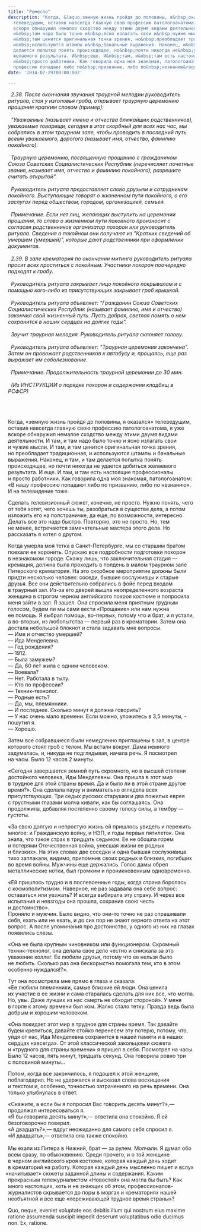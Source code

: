 ```yaml
---
title: "Ремесло"
description: "Когда, &laquo;земную жизнь пройдя до половины, я&nbsp;оказался&raquo;
  телеведущим, оставив навсегда главную свою профессию патологоанатома, я&nbsp;уже
  вскоре обнаружил немалое сходство между этими двумя видами деятельности. И&nbsp;там,
  и&nbsp;там надо было точно и&nbsp;ясно излагать свои и&nbsp;чужие мысли. И&nbsp;там,
  и&nbsp;там ценится оригинальная точка зрения, но&nbsp;преобладает традиционная,
  и&nbsp;используются штампы и&nbsp;банальные выражения. Наконец, и&nbsp;там, и&nbsp;там
  делается попытка понять происходящее, но&nbsp;почти никогда не&nbsp;удается добиться
  желаемого результата. И&nbsp;еще. И&nbsp;там, и&nbsp;там есть настоящие профессионалы
  и&nbsp;просто работники. Как говорила одна моя знакомая, патологоанатом: &laquo;В&nbsp;нашу
  профессию попадают либо по&nbsp;призванию, либо по&nbsp;незнанию&raquo;. И&nbsp;на&nbsp;телевидение&nbsp;тоже"
date: '2014-07-29T00:00:00Z'

---
```

<p><em>&nbsp; 2.38. После окончания звучания траурной мелодии руководитель ритуала, стоя у изголовья гроба, открывает траурную церемонию прощания кратким словом (пример):<br />&nbsp; &nbsp;<br />&nbsp; "Уважаемые (называет имена и отчества ближайших родственников), уважаемые товарищи, сегодня в этот скорбный для всех нас час, мы собрались в этом траурном зале, чтобы проводить в последний путь всеми уважаемого, дорогого (называет имя, отчество, фамилию покойного).</em><br /><em><br />&nbsp; Траурную церемонию, посвященную прощанию с гражданином Союза Советских Социалистических Республик (перечисляет почетные звания, называет имя, отчество и фамилию покойного), разрешите считать открытой".<br /><br />&nbsp; Руководитель ритуала предоставляет слово друзьям и сотрудникам покойного. Выступающие говорят о жизненном пути покойного, о его заслугах перед обществом, городом, организацией, семьей.<br /><br />&nbsp; Примечание. Если нет лиц, желающих выступить на церемонии прощания, то слово о жизненном пути покойного произносит с согласия родственников организатор похорон или руководитель ритуала. Сведения о покойном они получают из "Кратких сведений об умершем (умершей)", которые дают родственники при оформлении документов.<br /><br />&nbsp; 2.39. В зале крематория по окончании митинга руководитель ритуала просит всех проститься с покойным. Участники похорон поочередно подходят к гробу.<br /><br />&nbsp; Руководитель ритуала закрывает лицо покойного покрывалом и с помощью кого-либо из присутствующих закрывает гроб крышкой.</em><br /><br />&nbsp;<em> Руководитель ритуала объявляет: "Гражданин Союза Советских Социалистических Республик (называет фамилию, имя и отчество) закончил свой жизненный путь. Пусть добрая, светлая помять о нем сохранится в наших сердцах на долгие годы".<br /><br />&nbsp; Звучит траурная мелодия. Руководитель ритуала склоняет голову.<br /><br />&nbsp; Руководитель ритуала объявляет: "Траурная церемония закончена". Затем он провожает родственников к автобусу и, прощаясь, еще раз выражает им соболезнование.<br /><br />&nbsp; Примечание. Продолжительность траурной церемонии до 30 мин.<br /><br />&nbsp; (Из ИНСТРУКЦИИ о порядке похорон и содержании кладбищ в РСФСР)</em><br /><br /><br /><br /></p>
<p>Когда, &laquo;земную жизнь пройдя до&nbsp;половины, я&nbsp;оказался&raquo; телеведущим, оставив навсегда главную свою профессию патологоанатома, я&nbsp;уже вскоре обнаружил немалое сходство между этими двумя видами деятельности. И там, и&nbsp;там надо было точно и&nbsp;ясно излагать свои и&nbsp;чужие мысли. И там, и&nbsp;там ценится оригинальная точка зрения, но&nbsp;преобладает традиционная, и&nbsp;используются штампы и&nbsp;банальные выражения. Наконец, и&nbsp;там, и&nbsp;там делается попытка понять происходящее, но&nbsp;почти никогда не&nbsp;удается добиться желаемого результата. И еще. И там, и&nbsp;там есть настоящие профессионалы и&nbsp;просто работники. Как говорила одна моя знакомая, патологоанатом: &laquo;В нашу профессию попадают либо по&nbsp;призванию, либо по&nbsp;незнанию&raquo;. И на&nbsp;телевидение тоже.</p>
<p>Сделать телевизионный сюжет, конечно, не&nbsp;просто. Нужно понять, чего от&nbsp;тебя хотят, чего хочешь ты, разобраться в&nbsp;существе дела, а&nbsp;потом изложить его на&nbsp;полстраничке, да&nbsp;еще, по&nbsp;возможности, интересно. Делать все это надо быстро. Повторяю, это не&nbsp;просто. Но, тем не&nbsp;менее, встречаются замечательные мастера этого дела. Но рассказать я&nbsp;хотел о&nbsp;другом.</p>
<p>Когда умерла моя тетка в Санкт-Петербурге, мы&nbsp;со&nbsp;старшим братом поехали ее&nbsp;хоронить. Опускаю все подробности подготовки похорон в&nbsp;незнакомом городе. Скажу лишь, что заключительная стадия&nbsp;&mdash; кремация, должна была проходить в&nbsp;полдень в&nbsp;малом траурном зале Питерского крематория. На это скорбное мероприятие должны были придти несколько человек: соседи, бывшие сослуживцы и&nbsp;старые друзья. Все они действительно собрались в&nbsp;фойе перед входом в&nbsp;траурный зал. Из-за его дверей вышла неопределенного возраста женщина в&nbsp;строгом черном английского покроя костюме и&nbsp;попросила меня зайти в&nbsp;зал. Я зашел. Она спросила меня приятным грудным голосом, будем&nbsp;ли мы&nbsp;сами вести<span style="margin-right: 0.44em;"> </span><span style="margin-left: -0.44em;">&laquo;</span>Прощание&raquo; или нам нужна ее&nbsp;помощь. Я выбрал помощь, во-первых, потому что и&nbsp;брат, и&nbsp;я&nbsp;устали, а&nbsp;во-вторых, из&nbsp;любопытства&nbsp;&mdash; первый раз в&nbsp;крематории. Затем она достала небольшой блокнот и&nbsp;стала задавать мне вопросы. <br />&mdash;&nbsp;Имя и&nbsp;отчество умершей?<br />&mdash;&nbsp;Ида Менделевна.<br />&mdash;&nbsp;Год рождения? <br />&mdash;&nbsp;1912.<br />&mdash;&nbsp;Была замужем? <br />&mdash;&nbsp;Да, 60 лет жила с&nbsp;одним человеком.<br />&mdash;&nbsp;Воевала? <br />&mdash;&nbsp;Нет. Работала в&nbsp;тылу.<br />&mdash;&nbsp;Кто по&nbsp;профессии? <br />&mdash;&nbsp;Техник-технолог.<br />&mdash;&nbsp;Родные есть? <br />&mdash;&nbsp;Да, мы, племянники.<br />&mdash;&nbsp;И последнее. Сколько минут я&nbsp;должна говорить? <br />&mdash;&nbsp;У нас очень мало времени. Если можно, уложитесь в 3,5 минуты, - пошутил я.<br />&mdash;&nbsp;Хорошо.</p>
<p>Затем все собравшиеся были немедленно приглашены в&nbsp;зал, в&nbsp;центре которого стоял гроб с&nbsp;телом. Мы встали вокруг. Дама немного задумалась, и, никуда не&nbsp;подглядывая, начала речь. Я посмотрел на&nbsp;часы. Было 12 часов 2 минуты.</p>
<p>&laquo;Сегодня завершается земной путь скромного, но&nbsp;в&nbsp;высшей степени достойного человека, Иды Менделевны. Она пришла в&nbsp;этот мир в&nbsp;трудное для этой страны время. Да и&nbsp;было&nbsp;ли в&nbsp;этой стране другое время?&raquo;. Она сделала паузу и&nbsp;внимательно оглядела всех присутствующих. Три седых русских старушки и&nbsp;два пожилых еврея с&nbsp;грустными глазами молча кивали, как&nbsp;бы соглашаясь. Она продолжила, добавляя постепенно своему голосу силы, а&nbsp;тембру&nbsp;&mdash; густоты.</p>
<p>&laquo;За свою долгую и&nbsp;непростую жизнь ей&nbsp;пришлось увидеть и&nbsp;пережить многое: и Гражданскую войну, и НЭП, и&nbsp;годы первых пятилеток. Она знала, что такое страх в&nbsp;тридцать седьмом. Ее не&nbsp;обошла горем и&nbsp;потерями Отечественная война, унесшая жизни ее&nbsp;родных и&nbsp;близких&raquo;. На этих словах две соседки и&nbsp;одна бывшая сослуживица тихо заплакали, видимо, припомнив своих родных и&nbsp;близких, погибших во&nbsp;время войны. Мужчины еще держались. Голос дамы обрел металлические нотки, был громким и&nbsp;проникновенным одновременно.</p>
<p>&laquo;Ей пришлось трудно и&nbsp;в&nbsp;послевоенные годы, когда страна боролась с&nbsp;космополитизмом. Наверное, не&nbsp;раз задавала она себе вопрос: оставаться или уезжать? И всегда выбирала эту страну. И через все испытания и&nbsp;невзгоды она прошла, сохранив свою честь и&nbsp;достоинство&raquo;.<br />Проняло и&nbsp;мужчин. Было видно, что они-то точно не&nbsp;раз спрашивали себя, ехать или не&nbsp;ехать, и&nbsp;до&nbsp;сих пор не&nbsp;знают верного ответа на&nbsp;этот вопрос. А после упоминания про достоинство, у&nbsp;одного из&nbsp;них на&nbsp;глазах появились слезы.</p>
<p>&laquo;Она не&nbsp;была крупным чиновником или функционером. Скромный техник-технолог, она делала свое дело честно и&nbsp;снискала за&nbsp;это уважение коллег. Ее любили друзья, потому что ее&nbsp;нельзя было не&nbsp;любить. Сколько раз она бескорыстно помогала тем, кто в&nbsp;этом особенно нуждался!?&raquo;.</p>
<p>Тут она посмотрела мне прямо в&nbsp;глаза и&nbsp;сказала: <br />&laquo;Ее любили племянники, самые близкие ей&nbsp;люди. Она ценила их&nbsp;участие в&nbsp;ее&nbsp;жизни и&nbsp;сама старалась сделать для них все, что могла. Но, увы. Даже лучших из&nbsp;нас смерть не&nbsp;обходит стороной&raquo;. У меня в&nbsp;горле к&nbsp;этому времени был ком. Жалко стало тетку. Правда ведь была добрым и&nbsp;хорошим человеком.</p>
<p>&laquo;Она покидает этот мир в&nbsp;трудное для страны время. Так давайте будем крепиться, давайте стойко перенесем эту потерю, потому, что, уйдя от&nbsp;нас, Ида Менделевна сохранится в&nbsp;нашей памяти и&nbsp;в&nbsp;наших сердцах навсегда&raquo;. От этой классической закольцовки сюжета и&nbsp;&laquo;трудного для страны времени&raquo; я&nbsp;пришел в&nbsp;себя. Посмотрел на&nbsp;часы. Было 12 часов, пять минут, тридцать секунд. Она говорила ровно три с&nbsp;половиной минуты&hellip;</p>
<p>Потом, когда все закончилось, я&nbsp;подошел к&nbsp;этой женщине, поблагодарил. Но не&nbsp;удержался и&nbsp;высказал слова восхищения и&nbsp;текстом и, особенно, точностью затраченного на&nbsp;речь времени. Она только улыбнулась в&nbsp;ответ.</p>
<p>&laquo;Скажите, а если бы я попросил Вас говорить десять минут?&raquo;,&mdash; продолжал интересоваться я.<br />&laquo;Я бы говорила десять минут&raquo;,&mdash; ответила она спокойно. Я ей безоговорочно поверил.<br />&laquo;А двадцать?&raquo;,&mdash; вдруг неожиданно для самого себя спросил я.<br />&laquo;И двадцать&raquo;,&mdash; ответила она также спокойно.<br /><br />Мы ехали из Питера в Нижний, брат&nbsp;&mdash; за&nbsp;рулем. Молчали. Я думал обо всем сразу, по&nbsp;обыкновению. Среди прочего, и&nbsp;о&nbsp;той женщине в&nbsp;черном английского кроя костюме, которая каждый день ходит в&nbsp;крематорий на&nbsp;работу. Которая каждый день мысленно пишет и&nbsp;вслух<span style="margin-right: 0.44em;"> </span><span style="margin-left: -0.44em;">&laquo;</span>начитывает&raquo; сюжеты заданной длины и&nbsp;содержания. Каким прекрасным тележурналистом<span style="margin-right: 0.44em;"> </span><span style="margin-left: -0.44em;">&laquo;</span>Новостей&raquo; она могла&nbsp;бы быть? Как много настоящих, хоть и&nbsp;не&nbsp;знающих об&nbsp;этом, профессионалов-журналистов скрывается до&nbsp;поры в&nbsp;моргах и&nbsp;крематориях нашей необъятной и&nbsp;все еще<span style="margin-right: 0.44em;"> </span><span style="margin-left: -0.44em;">&laquo;</span>переживающей трудное время страны&raquo;?</p> Quo, neque, eveniet voluptate eos debitis illum qui nostrum eius maxime ratione assumenda suscipit impedit deserunt voluptatibus odio ducimus non. Ex, ratione.
